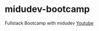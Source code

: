# midudev-bootcamp
Fullstack Bootcamp with midudev
[Youtube](https://youtube.com/playlist?list=PLV8x_i1fqBw0Kn_fBIZTa3wS_VZAqddX7)
